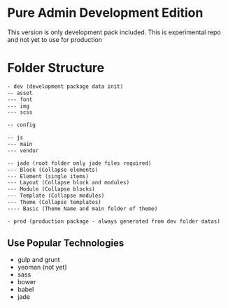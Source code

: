 Pure Admin Development Edition
==============================
This version is only development pack included. This is experimental repo and not yet to use for production


Folder Structure
================
```html
- dev (development package data init)
-- asset
--- font
--- img
--- scss

-- config

-- js
--- main
--- vendor

-- jade (root folder only jade files required)
--- Block (Collapse elements)
--- Element (single items)
--- Layout (Collapse block and modules)
--- Module (Collapse blocks)
--- Template (Collapse modules)
--- Theme (Collapse templates)
---- Basic (Theme Name and main folder of theme)

- prod (production package - always generated from dev folder datas)
```

Use Popular Technologies
------------------------
* gulp and grunt
* yeoman (not yet)
* sass
* bower
* babel
* jade
